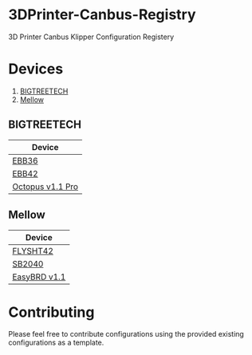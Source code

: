 # 3DPrinter-Canbus-Registry
3D Printer Canbus Klipper Configuration Registery

# Devices

1. [BIGTREETECH](#BIGTREETECH)
1. [Mellow](#Mellow)

## BIGTREETECH

| Device |
| --- |
| [EBB36](btt-ebb36/) |
| [EBB42](btt-ebb42/) |
| [Octopus v1.1 Pro](octopus-v1.1-pro/) |


## Mellow

| Device |
| --- |
| [FLYSHT42](mellow-flysht42/) |
| [SB2040](mellow-sb2040/) | 
| [EasyBRD v1.1](mellow-easybrd-v1.1/) | 

# Contributing

Please feel free to contribute configurations using the provided existing configurations as a template.